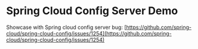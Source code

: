Spring Cloud Config Server Demo
===============================

Showcase with Spring cloud config server bug:
[https://github.com/spring-cloud/spring-cloud-config/issues/1254](https://github.com/spring-cloud/spring-cloud-config/issues/1254)

